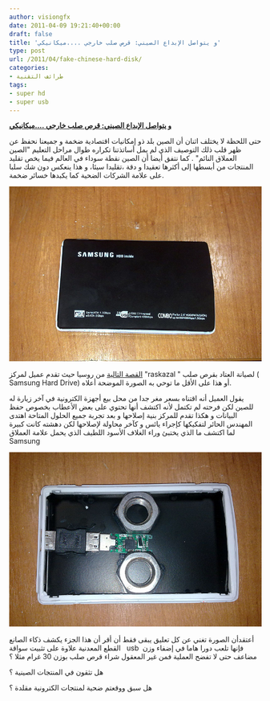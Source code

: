 ```yaml
---
author: visiongfx
date: 2011-04-09 19:21:40+00:00
draft: false
title: 'و يتواصل الإبداع الصيني: قرص صلب خارجي ....ميكانيكي'
type: post
url: /2011/04/fake-chinese-hard-disk/
categories:
- طرائف التقنية
tags:
- super hd
- super usb
---
```


**[و يتواصل الإبداع الصيني: قرص صلب خارجي ....ميكانيكي
](https://www.it-scoop.com/2011/04/fake-chinese-hard-disk)**


حتى اللحظة لا يختلف اثنان أن الصين بلد ذو إمكانيات اقتصادية ضخمة و جميعنا نحفظ عن ظهر قلب ذلك التوصيف الذي لم يمل أساتذتنا تكراره طوال مراحل التعليم "الصين العملاق النائم" . كما نتفق أيضا أن الصين نقطة سوداء في العالم فيما يخص تقليد المنتجات من أبسطها إلى أكثرها تعقيدا و دقة ،تقليدا سيئا، و هذا ينعكس دون شك سلبا على علامة الشركات الضحية كما يكبدها خسائر ضخمة.




[![](12ba6e7c0ec8.jpg)
](https://www.it-scoop.com/2011/04/fake-chinese-hard-disk)


[القصة التالية](http://www.forum.minolta-club.ru/showthread.php?t=42449) من روسيا حيث تقدم عميل لمركز "raskazal " لصيانة العتاد بقرص صلب ( Samsung Hard Drive) أو هذا على الأقل ما توحي به الصورة الموضحة أعلاه.

يقول العميل أنه اقتناه بسعر مغر جدا من محل بيع أجهزة الكترونية في آخر زيارة له للصين لكن فرحته لم تكتمل لأنه اكتشف أنها تحتوي على بعض الأعطاب بخصوص حفظ البيانات و هكذا تقدم للمركز بنية إصلاحها و بعد تجربة جميع الحلول المتاحة اهتدى المهندس الحائر لتفكيكها كإجراء يائس و كآخر محاولة لإصلاحها لكن دهشته كانت كبيرة لما اكتشف ما الذي يختبئ وراء الغلاف الأسود اللطيف الذي يحمل علامة العملاق Samsung




[![](654f43d71508.jpg)
](https://www.it-scoop.com/2011/04/fake-chinese-hard-disk)


أعتقدأن الصورة تغني عن كل تعليق يبقى فقط أن أقر أن هذا الجزء يكشف ذكاء الصانع القطع المعدنية علاوة على تثبيت سواقة   usb  فإنها تلعب دورا هاما في إضفاء وزن مضاعف حتى لا تفضح العملية فمن غير المعقول شراء قرص صلب بوزن 30 غرام مثلا ؟

هل تثقون في المنتجات الصينية ؟

هل سبق ووقعتم ضحية لمنتجات الكترونية مقلدة ؟


